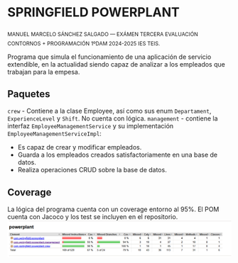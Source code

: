 # SPRINGFIELD POWERPLANT
<sub>MANUEL MARCELO SÁNCHEZ SALGADO — EXÁMEN TERCERA EVALUACIÓN CONTORNOS + PROGRAMACIÓN 1ºDAM 2024-2025 IES TEIS. </sub>

Programa que simula el funcionamiento de una aplicación de servicio extendible, en la actualidad siendo capaz de analizar a los empleados que trabajan para la empesa.

## Paquetes
``crew`` - Contiene a la clase Employee, así como sus enum ``Departament``, ``ExperienceLevel`` y ``Shift``. No cuenta con lógica.
``management`` - contiene la interfaz ``EmployeeManagementService`` y su implementación ``EmployeeManagementServiceImpl``:
- Es capaz de crear y modificar empleados.
- Guarda a los empleados creados satisfactoriamente en una base de datos.
- Realiza operaciones CRUD sobre la base de datos.

## Coverage
La lógica del programa cuenta con un coverage entorno al 95%. El POM cuenta con Jacoco y los test se incluyen en el repositorio.
![Coverage](assets/coveragetotal.png)
